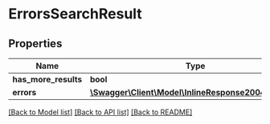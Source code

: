 # ErrorsSearchResult

## Properties
Name | Type | Description | Notes
------------ | ------------- | ------------- | -------------
**has_more_results** | **bool** |  | [optional] 
**errors** | [**\Swagger\Client\Model\InlineResponse20045Errors[]**](InlineResponse20045Errors.md) |  | [optional] 

[[Back to Model list]](../README.md#documentation-for-models) [[Back to API list]](../README.md#documentation-for-api-endpoints) [[Back to README]](../README.md)



